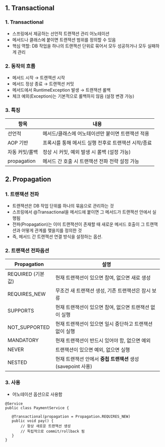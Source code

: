 ## 1. Transactional
### 1. Transactional
- 스프링에서 제공하는 선언적 트랜잭션 관리 어노테이션
- 메서드나 클래스에 붙이면 트랜잭션 범위를 정의할 수 있음
- 핵심 역할: DB 작업을 하나의 트랜잭션 단위로 묶어서 모두 성공하거나 모두 실패하게 관리

### 2. 동작의 흐름
- 메서드 시작 → 트랜잭션 시작
- 메서드 정상 종료 → 트랜잭션 커밋
- 메서드에서 RuntimeException 발생 → 트랜잭션 롤백
- 체크 예외(Exception)는 기본적으로 롤백하지 않음 (설정 변경 가능)

### 3. 특징
| 항목          | 내용                            |
| ----------- | ----------------------------- |
| 선언적         | 메서드/클래스에 어노테이션만 붙이면 트랜잭션 적용   |
| AOP 기반      | 프록시를 통해 메서드 실행 전후로 트랜잭션 시작/종료 |
| 자동 커밋/롤백    | 정상 시 커밋, 예외 발생 시 롤백 (설정 가능)   |
| propagation | 메서드 간 호출 시 트랜잭션 전파 전략 설정 가능   |


## 2. Propagation
### 1. 트랜잭션 전파
 - 트랜잭션은 DB 작업 단위를 하나의 묶음으로 관리하는 것
 - 스프링에서 @Transactional을 메서드에 붙이면 그 메서드가 트랜잭션 안에서 실행됨
 - 전파(Propagation)는 이미 트랜잭션이 존재할 때 새로운 메서드 호출이 그 트랜잭션과 어떻게 관계를 맺을지를 정의한 것
 - 즉, 메서드 간 트랜잭션 연결 방식을 설정하는 옵션.

### 2. 트랜잭션 전파옵션
| Propagation   | 설명                                        |
| ------------- | ----------------------------------------- |
| REQUIRED (기본값) | 현재 트랜잭션이 있으면 참여, 없으면 새로 생성                |
| REQUIRES_NEW  | 무조건 새 트랜잭션 생성, 기존 트랜잭션은 잠시 보류             |
| SUPPORTS      | 현재 트랜잭션이 있으면 참여, 없으면 트랜잭션 없이 실행           |
| NOT_SUPPORTED | 현재 트랜잭션이 있으면 일시 중단하고 트랜잭션 없이 실행           |
| MANDATORY     | 현재 트랜잭션이 반드시 있어야 함, 없으면 예외                |
| NEVER         | 트랜잭션이 있으면 예외, 없으면 실행                      |
| NESTED        | 현재 트랜잭션 안에서 **중첩 트랜잭션** 생성 (savepoint 사용) |

### 3. 사용
 - 어노테이션 옵션으로 사용함
 ```
 @Service
 public class PaymentService {

    @Transactional(propagation = Propagation.REQUIRES_NEW)
    public void pay() {
        // 항상 새로운 트랜잭션 생성
        // 독립적으로 commit/rollback 됨
    }
 }
 ```